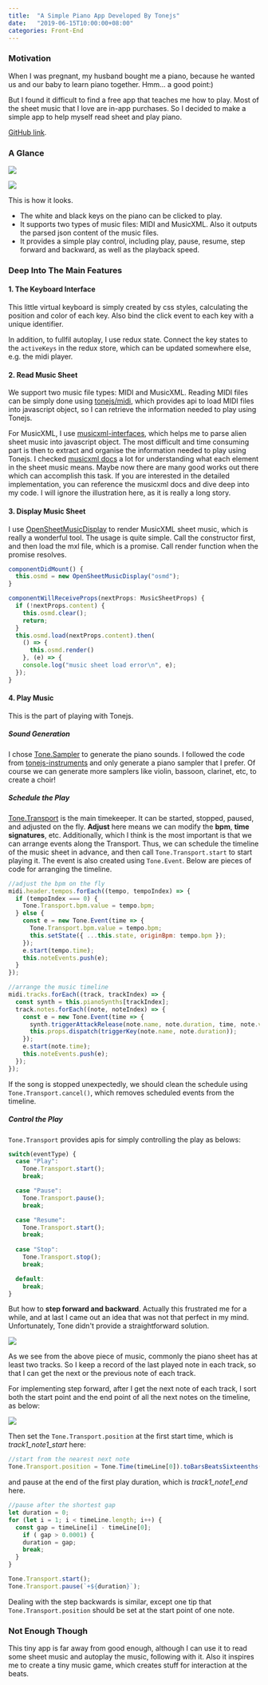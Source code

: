 ```yaml
---
title:  "A Simple Piano App Developed By Tonejs"
date:   "2019-06-15T10:00:00+08:00"
categories: Front-End
---
```




### Motivation

When I was pregnant, my husband bought me a piano, because he wanted us and our baby to learn piano together. Hmm... a good point:)

But I found it difficult to find a free app that teaches me how to play. Most of the sheet music that I love are in-app purchases. So I decided to make a simple app to help myself read sheet and play piano.

[GitHub link](https://github.com/imagicbell/piano-app).

### A Glance

![](/blog/assets/img-piano/1.jpg)

![](/blog/assets/img-piano/2.jpg)

This is how it looks. 

* The white and black keys on the piano can be clicked to play.
* It supports two types of music files: MIDI and MusicXML. Also it outputs the parsed json content of the music files.
* It provides a simple play control, including play, pause, resume, step forward and backward, as well as the playback speed.

### Deep Into The Main Features

#### 1. The Keyboard Interface

This little virtual keyboard is simply created by css styles, calculating the position and color of each key. Also bind the click event to each key with a unique identifier. 

In addition, to fullfil autoplay, I use redux state. Connect the key states to the `activeKeys` in the redux store, which can be updated somewhere else, e.g. the midi player.

#### 2. Read Music Sheet

We support two music file types: MIDI and MusicXML. Reading MIDI files can be simply done using [tonejs/midi](https://github.com/Tonejs/Midi), which provides api to load MIDI files into javascript object, so I can retrieve the information needed to play using Tonejs. 

For MusicXML, I use [musicxml-interfaces](https://github.com/jnetterf/musicxml-interfaces), which helps me to parse alien sheet music into javascript object. The most difficult and time consuming part is then to extract and organise the information needed to play using Tonejs. I checked [musicxml docs](https://www.musicxml.com/tutorial/) a lot for understanding what each element in the sheet music means. Maybe now there are many good works out there which can accomplish this task. If you are interested in the detailed implementation, you can reference the musicxml docs and dive deep into my code. I will ignore the illustration here, as it is really a long story.

#### 3. Display Music Sheet

I use [OpenSheetMusicDisplay](https://github.com/opensheetmusicdisplay/opensheetmusicdisplay) to render MusicXML sheet music, which is really a wonderful tool. The usage is quite simple. Call the constructor first, and then load the mxl file, which is a promise. Call render function when the promise resolves.

```javascript
componentDidMount() {
  this.osmd = new OpenSheetMusicDisplay("osmd");
}

componentWillReceiveProps(nextProps: MusicSheetProps) {
  if (!nextProps.content) {
    this.osmd.clear();
    return;
  }
  this.osmd.load(nextProps.content).then(
    () => {
      this.osmd.render()
    }, (e) => {
    console.log("music sheet load error\n", e);
  });
}
```

#### 4. Play Music

This is the part of playing with Tonejs. 

##### Sound Generation

I chose [Tone.Sampler](https://tonejs.github.io/docs/Sampler.html) to generate the piano sounds. I followed the code from [tonejs-instruments](https://github.com/nbrosowsky/tonejs-instruments) and only generate a piano sampler that I prefer. Of course we can generate more samplers like violin, bassoon, clarinet, etc, to create a choir!

##### Schedule the Play

[Tone.Transport](https://tonejs.github.io/docs/Transport) is the main timekeeper. It can be started, stopped, paused, and adjusted on the fly. **Adjust** here means we can modify the **bpm**, **time signatures**, etc. Additionally, which I think is the most important is that we can arrange events along the Transport. Thus, we can schedule the timeline of the music sheet in advance, and then call `Tone.Transport.start` to start playing it. The event is also created using `Tone.Event`. Below are pieces of code for arranging the timeline.

```javascript
//adjust the bpm on the fly
midi.header.tempos.forEach((tempo, tempoIndex) => {
  if (tempoIndex === 0) {
    Tone.Transport.bpm.value = tempo.bpm;
  } else {
    const e = new Tone.Event(time => {
      Tone.Transport.bpm.value = tempo.bpm;
      this.setState({ ...this.state, originBpm: tempo.bpm });
    });
    e.start(tempo.time);
    this.noteEvents.push(e);
  }
});
```

```javascript
//arrange the music timeline
midi.tracks.forEach((track, trackIndex) => {
  const synth = this.pianoSynths[trackIndex];
  track.notes.forEach((note, noteIndex) => {
    const e = new Tone.Event(time => {
      synth.triggerAttackRelease(note.name, note.duration, time, note.velocity);
      this.props.dispatch(triggerKey(note.name, note.duration));
    });
    e.start(note.time);
    this.noteEvents.push(e);
  });
});
```

If the song is stopped unexpectedly, we should clean the schedule using `Tone.Transport.cancel()`, which removes scheduled events from the timeline.

##### Control the Play

`Tone.Transport` provides apis for simply controlling the play as belows:

```javascript
switch(eventType) {
  case "Play": 
    Tone.Transport.start();
    break;

  case "Pause":
    Tone.Transport.pause();
    break;

  case "Resume":
    Tone.Transport.start();
    break;
    
  case "Stop":
    Tone.Transport.stop();
    break;

  default:
    break;
}
```

But how to **step forward and backward**. Actually this frustrated me for a while, and at last I came out an idea that was not that perfect in my mind. Unfortunately, Tone didn't provide a straightforward solution. 

![](/blog/assets/img-piano/3.png)

As we see from the above piece of music, commonly the piano sheet has at least two tracks. So I keep a record of the last played note in each track, so that I can get the next or the previous note of each track. 

For implementing step forward, after I get the next note of each track, I sort both the start point and the end point of all the next notes on the timeline, as below:

![](/blog/assets/img-piano/4.jpg)

Then set the `Tone.Transport.position` at the first start time, which is *track1_note1_start* here:

```javascript
//start from the nearest next note
Tone.Transport.position = Tone.Time(timeLine[0]).toBarsBeatsSixteenths();
```

and pause at the end of the first play duration, which is *track1_note1_end* here.

```javascript
//pause after the shortest gap
let duration = 0;
for (let i = 1; i < timeLine.length; i++) {
  const gap = timeLine[i] - timeLine[0];
    if ( gap > 0.0001) {
    duration = gap;
    break;
  }
}

Tone.Transport.start();
Tone.Transport.pause(`+${duration}`); 
```

Dealing with the step backwards is similar, except one tip that `Tone.Transport.position` should be set at the start point of one note.



### Not Enough Though

This tiny app is far away from good enough, although I can use it to read some sheet music and autoplay the music, following with it. Also it inspires me to create a tiny music game, which creates stuff for interaction at the beats. 









